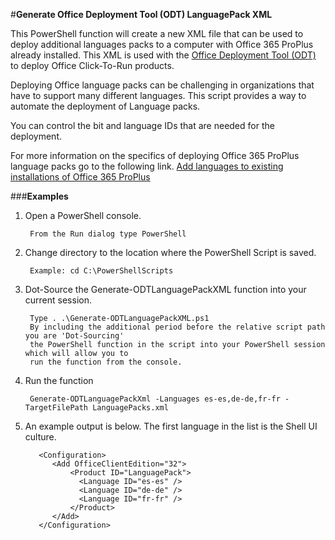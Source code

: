 ﻿#**Generate Office Deployment Tool (ODT) LanguagePack XML**

This PowerShell function will create a new XML file that can be used to deploy additional languages packs to a computer with Office 365 ProPlus already installed. This XML is used with the [Office Deployment Tool (ODT)](http://www.microsoft.com/en-us/download/details.aspx?id=36778) to deploy Office Click-To-Run products.    

Deploying Office language packs can be challenging in organizations that have to support many different languages.  This script provides a way to automate the deployment of Language packs.  

You can control the bit and language IDs that are needed for the deployment.

For more information on the specifics of deploying Office 365 ProPlus language packs go to the following link.
[Add languages to existing installations of Office 365 ProPlus](https://technet.microsoft.com/en-us/library/jj219422.aspx#Anchor_7)

###**Examples**

1. Open a PowerShell console.

		From the Run dialog type PowerShell 

2. Change directory to the location where the PowerShell Script is saved.

		Example: cd C:\PowerShellScripts

3. Dot-Source the Generate-ODTLanguagePackXML function into your current session.

		Type . .\Generate-ODTLanguagePackXML.ps1
		By including the additional period before the relative script path you are 'Dot-Sourcing' 
		the PowerShell function in the script into your PowerShell session which will allow you to 
		run the function from the console.

4. Run the function

		Generate-ODTLanguagePackXml -Languages es-es,de-de,fr-fr -TargetFilePath LanguagePacks.xml 

5. An example output is below.  The first language in the list is the Shell UI culture.  

          <Configuration>
             <Add OfficeClientEdition="32">
                 <Product ID="LanguagePack">
                   <Language ID="es-es" />
                   <Language ID="de-de" />
                   <Language ID="fr-fr" />
                 </Product>
             </Add>
          </Configuration>
